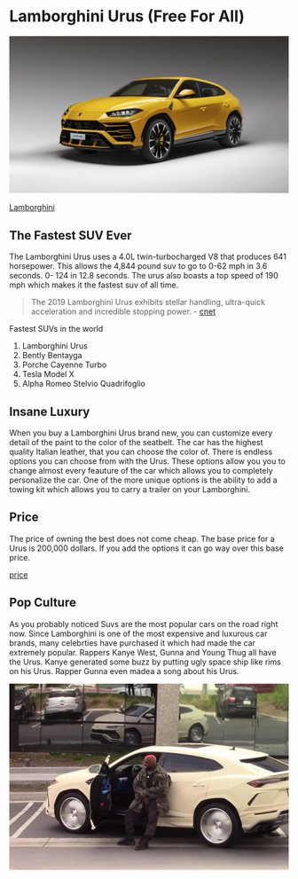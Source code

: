
# Lamborghini Urus (Free For All)
![urus](./2019-lamborghini-urus.jpg)

[Lamborghini](https://www.lamborghini.com/en-en/models/urus)
## The Fastest SUV Ever
The Lamborghini Urus uses a 4.0L twin-turbocharged V8 that produces 641 horsepower. This allows the 4,844 pound suv to go to 0-62 mph in 3.6 seconds. 0- 124 in 12.8 seconds. The urus also boasts a top speed of 190 mph which makes it the fastest suv of all time.

>The 2019 Lamborghini Urus exhibits stellar handling, ultra-quick acceleration and incredible stopping power. - [cnet](https://www.cnet.com/roadshow/reviews/2019-lamborghini-urus-review/)

Fastest SUVs in the world
1. Lamborghini Urus
2. Bently Bentayga
3. Porche Cayenne Turbo
4. Tesla Model X
5. Alpha Romeo Stelvio Quadrifoglio

## Insane Luxury
When you buy a Lamborghini Urus brand new, you can customize every detail of the paint to the color of the seatbelt. The car has the highest quality Italian leather, that you can choose the color of. There is endless options you can choose from with the Urus. These options allow you you to change almost every feauture of the car which allows you to completely personalize the car. One of the more unique options is the ability to add a towing kit which allows you to carry a trailer on your Lamborghini.

## Price
The price of owning the best does not come cheap. The base price for a Urus is 200,000 dollars. If you add the options it can go way over this base price.

[price](https://www.google.com/search?q=lamborghini+urus+price&rlz=1C1CHBF_enUS760US760&oq=lamborghini+urus+price&aqs=chrome..69i57j69i59j0l3j69i60.7214j0j9&sourceid=chrome&ie=UTF-8)

## Pop Culture
As you probably noticed Suvs are the most popular cars on the road right now. Since Lamborghini is one of the most expensive and luxurous car brands, many celebrties have purchased it which had made the car extremely popular. Rappers Kanye West, Gunna and Young Thug all have the Urus. Kanye generated some buzz by putting ugly space ship like rims on his Urus. Rapper Gunna even madea a song about his Urus.

![kanyetruck](./558761.jpg)
